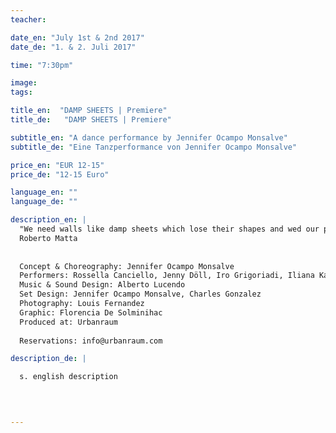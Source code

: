 ```yaml
---
teacher:

date_en: "July 1st & 2nd 2017"
date_de: "1. & 2. Juli 2017"

time: "7:30pm"

image: 
tags:

title_en:  "DAMP SHEETS | Premiere"
title_de:   "DAMP SHEETS | Premiere"

subtitle_en: "A dance performance by Jennifer Ocampo Monsalve"
subtitle_de: "Eine Tanzperformance von Jennifer Ocampo Monsalve"

price_en: "EUR 12-15"
price_de: "12-15 Euro"

language_en: ""
language_de: ""

description_en: |
  "We need walls like damp sheets which lose their shapes and wed our psychological fears...To find for each person those umbilical cords that put us in communication with other suns, objects of total freedom that would be like psychoanalytic mirrors."  
  Roberto Matta  
    
    
  Concept & Choreography: Jennifer Ocampo Monsalve  
  Performers: Rossella Canciello, Jenny Döll, Iro Grigoriadi, Iliana Kalapotharakou, María Sánchez Alonso  
  Music & Sound Design: Alberto Lucendo  
  Set Design: Jennifer Ocampo Monsalve, Charles Gonzalez  
  Photography: Louis Fernandez  
  Graphic: Florencia De Solminihac  
  Produced at: Urbanraum 
  
  Reservations: info@urbanraum.com

description_de: |

  s. english description
  
  


---
```


